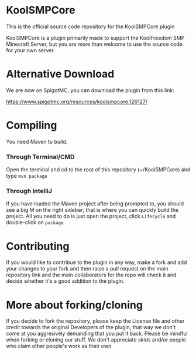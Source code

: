 # KoolSMPCore

This is the official source code repository for the KoolSMPCore plugin

KoolSMPCore is a plugin primarily made to support the KoolFreedom SMP Minecraft Server, but you are more than welcome to use the source code for your own server.

# Alternative Download

We are now on SpigotMC, you can download the plugin from this link:

https://www.spigotmc.org/resources/koolsmpcore.126127/ 

# Compiling

You need Maven to build.

### Through Terminal/CMD

Open the terminal and cd to the root of this repository (~/KoolSMPCore) and type `mvn package`

### Through IntelliJ

If you have loaded the Maven project after being prompted to, you should see a big M on the right sidebar; that is where you can quickly build the project. All you need to do is just open the project, click `Lifecycle` and double-click on `package`


# Contributing

If you would like to contribue to the plugin in any way, make a fork and add your changes to your fork and then raise a pull request on the main repository link and the main collaborators for the repo will check it and decide whether it's a good addition to the plugin.

# More about forking/cloning

If you decide to fork the repository, please keep the License file and other credit towards the original Developers of the plugin, that way we don't come at you aggresively demanding that you put it back. Please be mindful when forking or cloning our stuff. We don't appreciate skids and/or people who claim other people's work as their own.